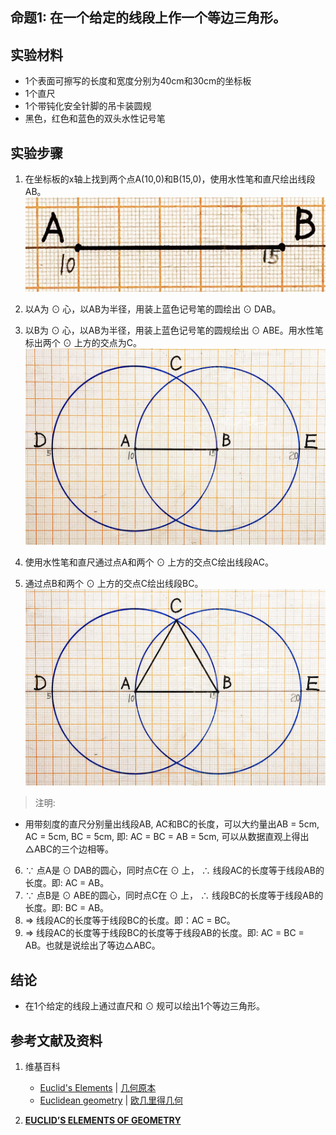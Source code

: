 ## 命题1: 在一个给定的线段上作一个等边三角形。

## 实验材料

- 1个表面可擦写的长度和宽度分别为40cm和30cm的坐标板
- 1个直尺
- 1个带钝化安全针脚的吊卡装圆规
- 黑色，红色和蓝色的双头水性记号笔

## 实验步骤

1. 在坐标板的x轴上找到两个点A(10,0)和B(15,0)，使用水性笔和直尺绘出线段AB。
![](/images/欧几里得几何/欧几里得元素中典型的几何实验/卷1/命题1/1a1.jpg)

2. 以A为 ⊙ 心，以AB为半径，用装上蓝色记号笔的圆绘出 ⊙ DAB。

3. 以B为 ⊙ 心，以AB为半径，用装上蓝色记号笔的圆规绘出 ⊙ ABE。用水性笔标出两个 ⊙ 上方的交点为C。
![](/images/欧几里得几何/欧几里得元素中典型的几何实验/卷1/命题1/1a2.jpg)

4. 使用水性笔和直尺通过点A和两个 ⊙ 上方的交点C绘出线段AC。

5. 通过点B和两个 ⊙ 上方的交点C绘出线段BC。
![](/images/欧几里得几何/欧几里得元素中典型的几何实验/卷1/命题1/1a3.jpg)
> 注明:
>  
- 用带刻度的直尺分别量出线段AB, AC和BC的长度，可以大约量出AB = 5cm, AC = 5cm, BC = 5cm, 即: AC = BC = AB = 5cm, 可以从数据直观上得出△ABC的三个边相等。

6.  ∵ 点A是 ⊙ DAB的圆心，同时点C在 ⊙ 上， ∴  线段AC的长度等于线段AB的长度。即: AC = AB。
7.  ∵ 点B是 ⊙ ABE的圆心，同时点C在 ⊙ 上， ∴  线段BC的长度等于线段AB的长度。即: BC = AB。
8.  ⇒  线段AC的长度等于线段BC的长度。即：AC = BC。 
9.  ⇒  线段AC的长度等于线段BC的长度等于线段AB的长度。即: AC = BC = AB。也就是说绘出了等边△ABC。

## 结论

- 在1个给定的线段上通过直尺和 ⊙ 规可以绘出1个等边三角形。

## 参考文献及资料

1. 维基百科
	- [Euclid's Elements](https://en.wikipedia.org/wiki/Euclid%27s_Elements) | [几何原本](https://zh.wikipedia.org/wiki/%E5%87%A0%E4%BD%95%E5%8E%9F%E6%9C%AC) 
	- [Euclidean geometry](https://en.wikipedia.org/wiki/Euclidean_geometry) | [欧几里得几何](https://zh.wikipedia.org/wiki/%E6%AC%A7%E5%87%A0%E9%87%8C%E5%BE%97%E5%87%A0%E4%BD%95) 

2. [**EUCLID’S ELEMENTS OF GEOMETRY**](https://farside.ph.utexas.edu/books/Euclid/Elements.pdf) 



